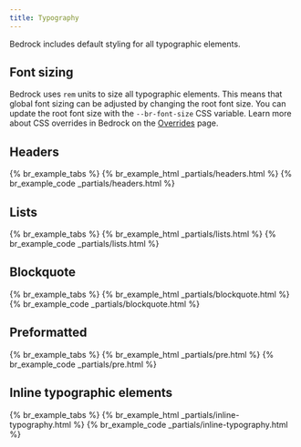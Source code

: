 ```yaml
---
title: Typography
---
```


Bedrock includes default styling for all typographic elements. 

## Font sizing
Bedrock uses `rem` units to size all typographic elements. This means that global font sizing can be adjusted by changing the root font size. You can update the root font size with the `--br-font-size` CSS variable. Learn more about CSS overrides in Bedrock on the [Overrides](/overrides) page.


## Headers
<div class="example">
  {% br_example_tabs %}
  {% br_example_html _partials/headers.html %}
  {% br_example_code _partials/headers.html %}
</div>


## Lists
<div class="example">
  {% br_example_tabs %}
  {% br_example_html _partials/lists.html %}
  {% br_example_code _partials/lists.html %}
</div>


## Blockquote
<div class="example">
  {% br_example_tabs %}
  {% br_example_html _partials/blockquote.html %}
  {% br_example_code _partials/blockquote.html %}
</div>


## Preformatted
<div class="example">
  {% br_example_tabs %}
  {% br_example_html _partials/pre.html %}
  {% br_example_code _partials/pre.html %}
</div>


## Inline typographic elements
<div class="example">
  {% br_example_tabs %}
  {% br_example_html _partials/inline-typography.html %}
  {% br_example_code _partials/inline-typography.html %}
</div>
